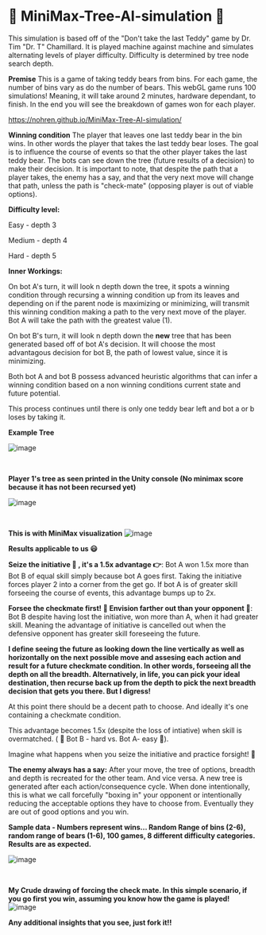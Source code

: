 # :evergreen_tree: MiniMax-Tree-AI-simulation :robot:
This simulation is based off of the "Don't take the last Teddy" game by Dr. Tim "Dr. T" Chamillard.  It is played machine against machine and simulates alternating levels of player difficulty.  Difficulty is determined by tree node search depth.

**Premise**
This is a game of taking teddy bears from bins.  For each game, the number of bins vary as do the number of bears.  This webGL game runs 100 simulations! Meaning, it will take around 2 minutes, hardware dependant, to finish.  In the end you will see the breakdown of games won for each player.

https://nohren.github.io/MiniMax-Tree-AI-simulation/

**Winning condition**
The player that leaves one last teddy bear in the bin wins.  In other words the player that takes the last teddy bear loses.  The goal is to influence the course of events so that the other player takes the last teddy bear.  The bots can see down the tree (future results of a decision) to make their decision.  It is important to note, that despite the path that a player takes, the enemy has a say, and that the very next move will change that path, unless the path is "check-mate" (opposing player is out of viable options).



**Difficulty level:**
 
 Easy - depth 3 
 
 Medium - depth 4 
 
 Hard - depth 5

**Inner Workings:**

On bot A's turn, it will look n depth down the tree, it spots a winning condition through recursing a winning condition up from its leaves and depending on if the parent node is maximizing or minimizing, will transmit this winning condition making a path to the very next move of the player.  Bot A will take the path with the greatest value (1).

On bot B's turn, it will look n depth down the **new** tree that has been generated based off of bot A's decision.  It will choose the most advantagous decision for bot B, the path of lowest value, since it is minimizing.

Both bot A and bot B possess advanced heuristic algorithms that can infer a winning condition based on a non winning conditions current state and future potential.

This process continues until there is only one teddy bear left and bot a or b loses by taking it.

**Example Tree**

![image](https://drive.google.com/uc?export=view&id=1TmYRmUjQyiRQUbEfTMYjeanQE0k1RhO5)

<p>&nbsp;</p>

**Player 1's tree as seen printed in the Unity console (No minimax score because it has not been recursed yet)**

![image](https://drive.google.com/uc?export=view&id=1MukVgZ-4hZ0awSCrFkiOw6OVIGLXYBFj)

<p>&nbsp;</p>

**This is with MiniMax visualization**
![image](https://drive.google.com/uc?export=view&id=1ClKM6nRTqeKxNnG0Jk3NiNLcaJEmr8vO)




**Results applicable to us :smiley:**


**Seize the initiative :runner: , it's a 1.5x advantage :point_right:**: Bot A won 1.5x more than Bot B of equal skill simply because bot A goes first.  Taking the initiative forces player 2 into a corner from the get go.  If bot A is of greater skill forseeing the course of events, this advantage bumps up to 2x.


**Forsee the checkmate first! :raising_hand: Envision farther out than your opponent :see_no_evil:**: Bot B despite having lost the initiative, won more than A, when it had greater skill.  Meaning the advantage of initiative is cancelled out when the defensive opponent has greater skill foreseeing the future.

**I define seeing the future as looking down the line vertically as well as horizontally on the next possible move and assesing each action and result for a future checkmate condition. In other words, forseeing all the depth on all the breadth.  Alternatively, in life, you can pick your ideal destination, then recurse back up from the depth to pick the next breadth decision that gets you there. But I digress!**

At this point there should be a decent path to choose. And ideally it's one containing a checkmate condition. 

This advantage becomes 1.5x (despite the loss of intiative) when skill is overmatched. ( :robot: Bot B - hard vs. Bot A- easy :see_no_evil:).  

Imagine what happens when you seize the initiative and practice forsight! :metal:

**The enemy always has a say:** After your move, the tree of options, breadth and depth is recreated for the other team. And vice versa. A new tree is generated after each action/consequence cycle.  When done intentionally, this is what we call forcefully "boxing in" your opponent or intentionally reducing the acceptable options they have to choose from. Eventually they are out of good options and you win.

**Sample data - Numbers represent wins...      Random Range of bins (2-6), random range of bears (1-6), 100 games, 8 different difficulty categories. Results are as expected.**

![image](https://drive.google.com/uc?export=view&id=1yb47WSTStES85KPqYH2O5dN5fWrn9fgr)

<p>&nbsp;</p>

**My Crude drawing of forcing the check mate.  In this simple scenario, if you go first you win, assuming you know how the game is played!**
![image](https://drive.google.com/uc?export=view&id=1g8EQ5cubcqwOBaRYJs4h8uaUj6msO1DI)

**Any additional insights that you see, just fork it!!**
